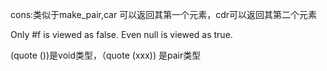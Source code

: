 cons:类似于make_pair,car 可以返回其第一个元素，cdr可以返回其第二个元素

Only #f is viewed as false. Even null is viewed as true.

(quote ())是void类型，（quote (xxx)) 是pair类型

